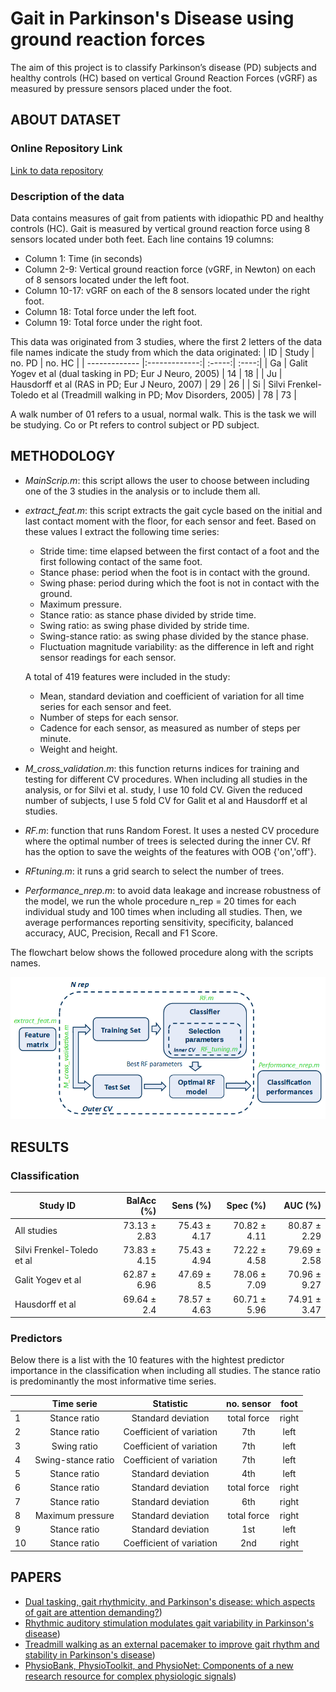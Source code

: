 # Gait in Parkinson's Disease using ground reaction forces
The aim of this project is to classify Parkinson’s disease (PD) subjects and healthy controls (HC) based on vertical Ground Reaction Forces (vGRF) as measured by pressure sensors placed under the foot. 

## ABOUT DATASET
### Online Repository Link
[Link to data repository](https://physionet.org/content/gaitpdb/1.0.0/)

### Description of the data
Data contains measures of gait from patients with idiopathic PD and healthy controls (HC). Gait is measured by vertical ground reaction force using 8 sensors located under both feet. Each line contains 19 columns:
* Column 1: Time (in seconds)
* Column 2-9: Vertical ground reaction force (vGRF, in Newton) on each of 8 sensors located under the left foot.
* Column 10-17: vGRF on each of the 8 sensors located under the right foot.
* Column 18: Total force under the left foot.
* Column 19: Total force under the right foot.

This data was originated from 3 studies, where the first 2 letters of the data file names indicate the study from which the data originated:
| ID        | Study           | no. PD  | no. HC |
| ------------- |:-------------:| :-----:| :----:|
| Ga      | Galit Yogev et al (dual tasking in PD; Eur J Neuro, 2005) | 14 | 18 |
| Ju      | Hausdorff et al (RAS in PD; Eur J Neuro, 2007)      |   29 | 26 |
| Si | Silvi Frenkel-Toledo et al (Treadmill walking in PD; Mov Disorders, 2005)      |    78 | 73 |

A walk number of 01 refers to a usual, normal walk. This is the task we will be studying. Co or Pt refers to control subject or PD subject.

## METHODOLOGY
* *MainScrip.m*: this script allows the user to choose between including one of the 3 studies in the analysis or to include them all.  
* *extract_feat.m*: this script extracts the gait cycle based on the initial and last contact moment with the floor, for each sensor and feet. Based on these values I extract the following time series:
  - Stride time: time elapsed between the first contact of a foot and the first following contact of the same foot.
  - Stance phase: period when the foot is in contact with the ground.
  - Swing phase: period during which the foot is not in contact with the ground.
  - Maximum pressure.
  - Stance ratio: as stance phase divided by stride time.
  - Swing ratio: as swing phase divided by stride time.
  - Swing-stance ratio: as swing phase divided by the stance phase. 
  - Fluctuation magnitude variability: as the difference in left and right sensor readings for each sensor.

  A total of 419 features were included in the study:
  - Mean, standard deviation and coefficient of variation for all time series for each sensor and feet.
  - Number of steps for each sensor.
  - Cadence for each sensor, as measured as number of steps per minute.
  - Weight and height.
* *M_cross_validation.m*: this function returns indices for training and testing for different CV procedures. When including all studies in the analysis, or for Silvi et al. study, I use 10 fold CV. Given the reduced number of subjects, I use 5 fold CV for Galit et al and Hausdorff et al studies.
* *RF.m*: function that runs Random Forest. It uses a nested CV procedure where the optimal number of trees is selected during the inner CV. Rf has the option to save the weights of the features with OOB {'on','off'}. 
* *RFtuning.m*: it runs a grid search to select the number of trees.
* *Performance_nrep.m*: to avoid data leakage and increase robustness of the model, we run the whole procedure n_rep = 20 times for each individual study and 100 times when including all studies. Then, we average performances reporting sensitivity, specificity, balanced accuracy, AUC, Precision, Recall and F1 Score.

The flowchart below shows the followed procedure along with the scripts names.

<p align="center">
  <img src="https://github.com/MariaGoniIba/Gait-Parkinsons-Disease-GRF/blob/main/flowchart.png"
</p>

## RESULTS
  
### Classification

| Study ID        | BalAcc (%) | Sens (%) | Spec (%) | AUC (%) |
| ------------- | -----:| -----:| -----:| -----:|
| All studies | 73.13 ± 2.83 | 75.43 ± 4.17 | 70.82 ± 4.11 | 80.87 ± 2.29 |
| Silvi Frenkel-Toledo et al  | 73.83 ± 4.15 | 75.43 ± 4.94 | 72.22 ± 4.58 | 79.69 ± 2.58 |
| Galit Yogev et al | 62.87 ± 6.96 | 47.69 ± 8.5 | 78.06 ± 7.09 | 70.96 ± 9.27 |
| Hausdorff et al | 69.64 ± 2.4 | 78.57 ± 4.63 | 60.71 ± 5.96 | 74.91 ± 3.47 |

### Predictors
Below there is a list with the 10 features with the hightest predictor importance in the classification when including all studies. The stance ratio is predominantly the most informative time series.
  
| | **Time serie** | **Statistic** | **no. sensor** | **foot**| 
| -- | :-------------: | :-----:| :-----:| :-----: |
| 1 | Stance ratio  | Standard deviation | total force | right |
| 2 | Stance ratio | Coefficient of variation | 7th | left |
| 3 | Swing ratio  | Coefficient of variation | 7th | left |
| 4 | Swing-stance ratio | Coefficient of variation | 7th | left |
| 5 | Stance ratio | Standard deviation | 4th | left |
| 6 | Stance ratio | Standard deviation | total force | right |
| 7 | Stance ratio | Standard deviation | 6th | right |
| 8 | Maximum pressure | Standard deviation | total force | right |
| 9 | Stance ratio | Standard deviation | 1st | left |
| 10 | Stance ratio | Coefficient of variation | 2nd | right |
  
## PAPERS
* [Dual tasking, gait rhythmicity, and Parkinson's disease: which aspects of gait are attention demanding?](https://pubmed.ncbi.nlm.nih.gov/16176368/))
* [Rhythmic auditory stimulation modulates gait variability in Parkinson's disease](https://pubmed.ncbi.nlm.nih.gov/17953624/))
* [Treadmill walking as an external pacemaker to improve gait rhythm and stability in Parkinson's disease](https://pubmed.ncbi.nlm.nih.gov/15929090/))
* [PhysioBank, PhysioToolkit, and PhysioNet: Components of a new research resource for complex physiologic signals](https://physionet.org/content/gaitpdb/1.0.0/))


